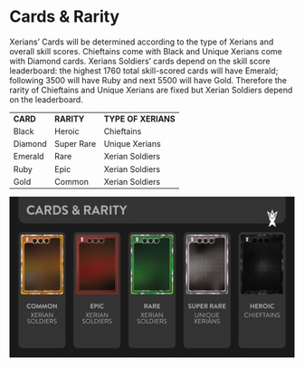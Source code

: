 # Cards & Rarity

Xerians’ Cards will be determined according to the type of Xerians and overall skill scores. Chieftains come with Black and Unique Xerians come with Diamond cards. Xerians Soldiers’ cards depend on the skill score leaderboard: the highest 1760 total skill-scored cards will have Emerald; following 3500 will have Ruby and next 5500 will have Gold. Therefore the rarity of Chieftains and Unique Xerians are fixed but Xerian Soldiers depend on the leaderboard.

|          |            |                     |
| -------- | ---------- | ------------------- |
| **CARD** | **RARITY** | **TYPE OF XERIANS** |
| Black    | Heroic     | Chieftains          |
| Diamond  | Super Rare | Unique Xerians      |
| Emerald  | Rare       | Xerian Soldiers     |
| Ruby     | Epic       | Xerian Soldiers     |
| Gold     | Common     | Xerian Soldiers     |

![](<../.gitbook/assets/cards & rarity.png>)
